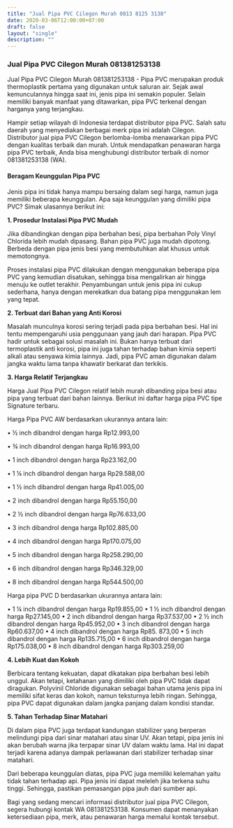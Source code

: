 ```yaml
---
title: "Jual Pipa PVC Cilegon Murah 0813 8125 3138"
date: 2020-03-06T12:00:00+07:00
draft: false
layout: "single"
description: ""
---
```

### Jual Pipa PVC Cilegon Murah 081381253138

Jual Pipa PVC Cilegon Murah 081381253138 - Pipa PVC merupakan produk thermoplastik pertama yang digunakan untuk saluran air. Sejak awal kemunculannya hingga saat ini, jenis pipa ini semakin populer. Selain memiliki banyak manfaat yang ditawarkan, pipa PVC terkenal dengan harganya yang terjangkau.

Hampir setiap wilayah di Indonesia terdapat distributor pipa PVC. Salah satu daerah yang menyediakan berbagai merk pipa ini adalah Cilegon. Distributor jual pipa PVC Cilegon berlomba-lomba menawarkan pipa PVC dengan kualitas terbaik dan murah. Untuk mendapatkan penawaran harga pipa PVC terbaik, Anda bisa menghubungi distributor terbaik di nomor 081381253138 (WA).

#### Beragam Keunggulan Pipa PVC

Jenis pipa ini tidak hanya mampu bersaing dalam segi harga, namun juga memiliki beberapa keunggulan. Apa saja keunggulan yang dimiliki pipa PVC? Simak ulasannya berikut ini:

**1. Prosedur Instalasi Pipa PVC Mudah**

Jika dibandingkan dengan pipa berbahan besi, pipa berbahan Poly Vinyl Chlorida lebih mudah dipasang. Bahan pipa PVC juga mudah dipotong. Berbeda dengan pipa jenis besi yang membutuhkan alat khusus untuk memotongnya.

Proses instalasi pipa PVC dilakukan dengan menggunakan beberapa pipa PVC yang kemudian disatukan, sehingga bisa mengalirkan air hingga menuju ke outlet terakhir. Penyambungan untuk jenis pipa ini cukup sederhana, hanya dengan merekatkan dua batang pipa menggunakan lem yang tepat.

**2. Terbuat dari Bahan yang Anti Korosi**

Masalah munculnya korosi sering terjadi pada pipa berbahan besi. Hal ini tentu mempengaruhi usia penggunaan yang jauh dari harapan. Pipa PVC hadir untuk sebagai solusi masalah ini. Bukan hanya terbuat dari termoplastik anti korosi, pipa ini juga tahan terhadap bahan kimia seperti alkali atau senyawa kimia lainnya. Jadi, pipa PVC aman digunakan dalam jangka waktu lama tanpa khawatir berkarat dan terkikis. 

**3. Harga Relatif Terjangkau**

Harga Jual Pipa PVC Cilegon relatif lebih murah dibanding pipa besi atau pipa yang terbuat dari bahan lainnya. Berikut ini daftar harga pipa PVC tipe Signature terbaru.

Harga Pipa PVC AW berdasarkan ukurannya antara lain:

•	½ inch dibandrol dengan harga Rp12.993,00

•	¾ inch dibandrol dengan harga Rp16.993,00

•	1 inch dibandrol dengan harga Rp23.162,00

•	1 ¼ inch dibandrol dengan harga Rp29.588,00

•	1 ½ inch dibandrol dengan harga Rp41.005,00

•	2 inch dibandrol dengan harga Rp55.150,00

•	2 ½ inch dibandrol dengan harga Rp76.633,00

•	3 inch dibandrol denga harga Rp102.885,00

•	4 inch dibandrol dengan harga Rp170.075,00

•	5 inch dibandrol dengan harga Rp258.290,00

•	6 inch dibandrol dengan harga Rp346.329,00

•	8 inch dibandrol dengan harga Rp544.500,00

Harga pipa PVC D berdasarkan ukurannya antara lain:

•	1 ¼ inch dibandrol dengan harga Rp19.855,00
•	1 ½ inch dibandrol dengan harga Rp27.145,00
•	2 inch dibandrol dengan harga Rp37.537,00
•	2 ½ inch dibandrol dengan harga Rp45.952,00
•	3 inch dibandrol dengan harga Rp60.637,00
•	4 inch dibandrol dengan harga Rp85. 873,00
•	5 inch dibandrol dengan harga Rp135.715,00
•	6 inch dibandrol dengan harga Rp175.038,00
•	8 inch dibandrol dengan harga Rp303.259,00

**4. Lebih Kuat dan Kokoh**

Berbicara tentang kekuatan, dapat dikatakan pipa berbahan besi lebih unggul. Akan tetapi, ketahanan yang dimiliki oleh pipa PVC tidak dapat diragukan. Polyvinil Chloride digunakan sebagai bahan utama jenis pipa ini memiliki sifat keras dan kokoh, namun teksturnya lebih ringan. Sehingga, pipa PVC dapat digunakan dalam jangka panjang dalam kondisi standar.

**5. Tahan Terhadap Sinar Matahari**

Di dalam pipa PVC juga terdapat kandungan stabilizer yang berperan melindungi pipa dari sinar matahari atau sinar UV. Akan tetapi, pipa jenis ini akan berubah warna jika terpapar sinar UV dalam waktu lama. Hal ini dapat terjadi karena adanya dampak perlawanan dari stabilizer terhadap sinar matahari.

Dari beberapa keunggulan diatas, pipa PVC juga memiliki kelemahan yaitu tidak tahan terhadap api. Pipa jenis ini dapat meleleh jika terkena suhu tinggi. Sehingga, pastikan pemasangan pipa jauh dari sumber api.

Bagi yang sedang mencari informasi distributor jual pipa PVC Cilegon, segera hubungi kontak WA 081381253138. Konsumen dapat menanyakan ketersediaan pipa, merk, atau penawaran harga memalui kontak tersebut.
